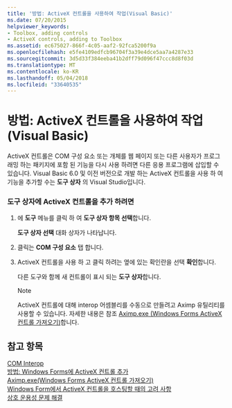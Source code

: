 ```yaml
---
title: '방법: ActiveX 컨트롤을 사용하여 작업(Visual Basic)'
ms.date: 07/20/2015
helpviewer_keywords:
- Toolbox, adding controls
- ActiveX controls, adding to Toolbox
ms.assetid: ec675027-866f-4c05-aaf2-92fca5200f9a
ms.openlocfilehash: e5fe4109edfcb96704f3a39e4dce5aa7a4287e33
ms.sourcegitcommit: 3d5d33f384eeba41b2dff79d096f47ccc8d8f03d
ms.translationtype: MT
ms.contentlocale: ko-KR
ms.lasthandoff: 05/04/2018
ms.locfileid: "33640535"
---
```

# <a name="how-to-work-with-activex-controls-visual-basic"></a>방법: ActiveX 컨트롤을 사용하여 작업(Visual Basic)
ActiveX 컨트롤은 COM 구성 요소 또는 개체를 웹 페이지 또는 다른 사용자가 프로그래밍 하는 패키지에 포함 된 기능을 다시 사용 하려면 다른 응용 프로그램에 삽입할 수 있습니다. Visual Basic 6.0 및 이전 버전으로 개발 하는 ActiveX 컨트롤을 사용 하 여 기능을 추가할 수는 **도구 상자** 의 Visual Studio입니다.  
  
### <a name="to-add-activex-controls-to-the-toolbox"></a>도구 상자에 ActiveX 컨트롤을 추가 하려면  
  
1.  에 **도구** 메뉴를 클릭 하 여 **도구 상자 항목 선택**합니다.  
  
     **도구 상자 선택** 대화 상자가 나타납니다.  
  
2.  클릭는 **COM 구성 요소** 탭 합니다.  
  
3.  ActiveX 컨트롤을 사용 하 고 클릭 하려는 옆에 있는 확인란을 선택 **확인**합니다.  
  
     다른 도구와 함께 새 컨트롤이 표시 되는 **도구 상자**합니다.  
  
    > [!NOTE]
    >  ActiveX 컨트롤에 대해 interop 어셈블리를 수동으로 만들려고 Aximp 유틸리티를 사용할 수 있습니다. 자세한 내용은 참조 [Aximp.exe (Windows Forms ActiveX 컨트롤 가져오기)](http://msdn.microsoft.com/library/482c0d83-7144-4497-b626-87d2351b78d0)합니다.  
  
## <a name="see-also"></a>참고 항목  
 [COM Interop](../../../visual-basic/programming-guide/com-interop/index.md)  
 [방법: Windows Forms에 ActiveX 컨트롤 추가](../../../framework/winforms/controls/how-to-add-activex-controls-to-windows-forms.md)  
 [Aximp.exe(Windows Forms ActiveX 컨트롤 가져오기)](http://msdn.microsoft.com/library/482c0d83-7144-4497-b626-87d2351b78d0)  
 [Windows Form에서 ActiveX 컨트롤을 호스팅할 때의 고려 사항](../../../framework/winforms/controls/considerations-when-hosting-an-activex-control-on-a-windows-form.md)  
 [상호 운용성 문제 해결](../../../visual-basic/programming-guide/com-interop/troubleshooting-interoperability.md)
